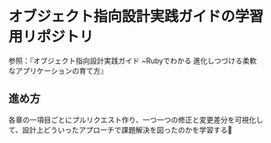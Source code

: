 # オブジェクト指向設計実践ガイドの学習用リポジトリ
参照：『オブジェクト指向設計実践ガイド ~Rubyでわかる 進化しつづける柔軟なアプリケーションの育て方』

## 進め方
各章の一項目ごとにプルリクエスト作り、一つ一つの修正と変更差分を可視化して、設計上どういったアプローチで課題解決を図ったのかを学習する:memo:
